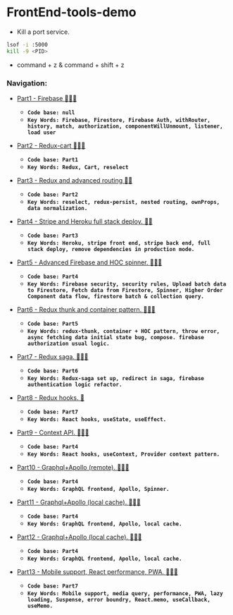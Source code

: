 # FrontEnd-tools-demo

- Kill a port service.
```bash
lsof -i :5000
kill -9 <PID>
```

- command + z  & command + shift + z

### Navigation:

- [Part1 - Firebase :gem::gem::gem:](https://github.com/DonghaoWu/Frontend-tools-demo/blob/master/React-Firebase/Firebase.md)
    - __`Code base: null`__
    - __`Key Words: Firebase, Firestore, Firebase Auth, withRouter, history, match, authorization, componentWillUnmount, listener, load user`__

- [Part2 - Redux-cart :gem::gem::gem:](https://github.com/DonghaoWu/Frontend-tools-demo/blob/master/Redux-Cart/Redux-cart.md)
    - __`Code base: Part1`__ 
    - __`Key Words: Redux, Cart, reselect`__

- [Part3 - Redux and advanced routing :gem::gem:](https://github.com/DonghaoWu/Frontend-tools-demo/blob/master/Redux-Advanced-Routing/Redux-Advanced-Routing.md)
    - __`Code base: Part2`__  
    - __`Key Words: reselect, redux-persist, nested routing, ownProps, data normalization.`__

- [Part4 - Stripe and Heroku full stack deploy. :gem::gem:](https://github.com/DonghaoWu/Frontend-tools-demo/blob/master/Stripe-Deploy/Stripe-Deploy.md)
    - __`Code base: Part3`__
    - __`Key Words: Heroku, stripe front end, stripe back end, full stack deploy, remove dependencies in production mode.`__

- [Part5 - Advanced Firebase and HOC spinner. :gem::gem::gem:](https://github.com/DonghaoWu/Frontend-tools-demo/blob/master/Advanced-Firebase-HOC/Advanced-Firebase-HOC.md)
    - __`Code base: Part4`__
    - __`Key Words: Firebase security, security rules, Upload batch data to Firestore, Fetch data from Firestore, Spinner, Higher Order Component data flow, firestore batch & collection query.`__

- [Part6 - Redux thunk and container pattern. :gem::gem::gem:](https://github.com/DonghaoWu/Frontend-tools-demo/blob/master/Redux-thunk%2BContainer-component/Redux-thunk%2BContainer-component.md)
    - __`Code base: Part5`__
    - __`Key Words: redux-thunk, container + HOC pattern, throw error, async fetching data initial state bug, compose. firebase authorization usual logic.`__

- [Part7 - Redux saga. :gem::gem::gem:](https://github.com/DonghaoWu/Frontend-tools-demo/blob/master/Redux-saga/Reudx-saga.md)
    - __`Code base: Part6`__
    - __`Key Words: Redux-saga set up, redirect in saga, firebase authentication logic refactor.`__

- [Part8 - Redux hooks. :gem:](https://github.com/DonghaoWu/Frontend-tools-demo/blob/master/React-Hooks/React-Hooks.md)
    - __`Code base: Part7`__
    - __`Key Words: React hooks, useState, useEffect.`__

- [Part9 - Context API. :gem::gem::gem:](https://github.com/DonghaoWu/Frontend-tools-demo/blob/master/Context-API/Conterxt-API.md)
    - __`Code base: Part4`__ 
    - __`Key Words: React hooks, useContext, Provider context pattern.`__

- [Part10 - Graphql+Apollo (remote). :gem::gem::gem:](https://github.com/DonghaoWu/Frontend-tools-demo/blob/master/GraphQL-Apollo/GraphQL-Apollo(remote).md)
    - __`Code base: Part4`__ 
    - __`Key Words: GraphQL frontend, Apollo, Spinner.`__

- [Part11 - Graphql+Apollo (local cache). :gem::gem::gem:](https://github.com/DonghaoWu/Frontend-tools-demo/blob/master/GraphQL-Apollo/GraphQL-Apollo(local).md)
    - __`Code base: Part4`__ 
    - __`Key Words: GraphQL frontend, Apollo, local cache.`__

- [Part12 - Graphql+Apollo (local cache). :gem::gem::gem:](https://github.com/DonghaoWu/Frontend-tools-demo/blob/master/GraphQL-Apollo/GraplQL-Apollo(practice).md)
    - __`Code base: Part4`__ 
    - __`Key Words: GraphQL frontend, Apollo, local cache.`__

- [Part13 - Mobile support, React performance, PWA. :gem::gem::gem:](https://github.com/DonghaoWu/Frontend-tools-demo/blob/master/Mobile-Performance-PWA/Mobile-Performance-PWA.md)
    - __`Code base: Part7`__ 
    - __`Key Words: Mobile support, media query, performance, PWA, lazy loading, Suspense, error boundry, React.memo, useCallback, useMemo.`__